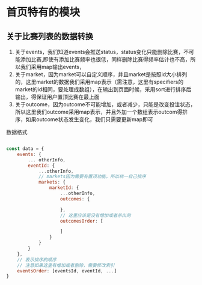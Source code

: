 # 首页特有的模块

## 关于比赛列表的数据转换
1. 关于events，我们知道events会推送status，status变化只能删除比赛，不可能添加比赛,即使有添加比赛频率也很低，同样删除比赛得频率估计也不高，所以我们采用map输出events，
2. 关于market，因为market可以自定义顺序，并且market是按照id大小排列的，这里market的数据我们采用map表示（需注意，这里有specifiers的market的id相同，要处理成数组），在输出到页面时候，采用sort进行排序后输出，得保证用户置顶比赛在最上面
3. 关于outcome，因为outcome不可能增加，或者减少，只能是改变投注状态，所以这里我们outcome采用map表示，并且外加一个数组表示outcom得排序，如果outcome状态发生变化，我们只需要更新map即可

数据格式

``` javascript

const data = {
	events: {
		... otherInfo,
		eventId: {
			...otherInfo,
			// markets因为需要有置顶功能，所以统一自己排序
			markets: {
				marketId: {
					...otherInfo,
					outcomes: {

					},
					// 这里应该是没有增加或者杀出的
					outcomesOrder: [

					]
				}
			}
		}
	},
	// 表示排序的顺序
	// 注意如果这里有增加或者删除，需要修改索引
	eventsOrder: [eventsId, eventId, ...]
}


```
